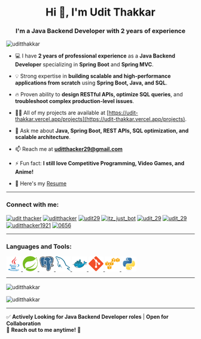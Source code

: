 <h1 align="center">Hi 👋, I'm Udit Thakkar</h1>
<h3 align="center">I'm a Java Backend Developer with 2 years of experience</h3>

<p align="left"> <img src="https://komarev.com/ghpvc/?username=uditthakkar&label=Profile%20views&color=0e75b6&style=flat" alt="uditthakkar" /> </p>

- 💻 I have **2 years of professional experience** as a **Java Backend Developer** specializing in **Spring Boot** and **Spring MVC**.

- 💡 Strong expertise in **building scalable and high-performance applications from scratch** using **Spring Boot, Java, and SQL**.

- 🔥 Proven ability to **design RESTful APIs, optimize SQL queries**, and **troubleshoot complex production-level issues**.

- 👨‍💻 All of my projects are available at [https://udit-thakkar.vercel.app/projects](https://udit-thakkar.vercel.app/projects).

- 💬 Ask me about **Java, Spring Boot, REST APIs, SQL optimization, and scalable architecture**.

- 📫 Reach me at **uditthacker29@gmail.com**

- ⚡ Fun fact: **I still love Competitive Programming, Video Games, and Anime!**

- 📝 Here's my <a href ="[https://drive.google.com/file/d/1rjCqSZWtYTa8AAwJmcTv4Mpa4dSHgSCf/view?usp=sharing](https://drive.google.com/file/d/19O0TBvBKxkS9rmx-EpwiuBK07T25kEgE/view?usp=sharing)">Resume</a>

---

<h3 align="left">Connect with me:</h3>
<p align="left">
<a href="https://linkedin.com/in/udit thacker" target="blank"><img align="center" src="https://raw.githubusercontent.com/rahuldkjain/github-profile-readme-generator/master/src/images/icons/Social/linked-in-alt.svg" alt="udit thacker" height="30" width="40" /></a>
<a href="https://kaggle.com/uditthacker" target="blank"><img align="center" src="https://raw.githubusercontent.com/rahuldkjain/github-profile-readme-generator/master/src/images/icons/Social/kaggle.svg" alt="uditthacker" height="30" width="40" /></a>
<a href="https://instagram.com/udit29" target="blank"><img align="center" src="https://raw.githubusercontent.com/rahuldkjain/github-profile-readme-generator/master/src/images/icons/Social/instagram.svg" alt="udit29" height="30" width="40" /></a>
<a href="https://www.youtube.com/c/itz_just_bot" target="blank"><img align="center" src="https://raw.githubusercontent.com/rahuldkjain/github-profile-readme-generator/master/src/images/icons/Social/youtube.svg" alt="itz_just_bot" height="30" width="40" /></a>
<a href="https://www.codechef.com/users/udit_29" target="blank"><img align="center" src="https://cdn.jsdelivr.net/npm/simple-icons@3.1.0/icons/codechef.svg" alt="udit_29" height="30" width="40" /></a>
<a href="https://www.leetcode.com/udit_29" target="blank"><img align="center" src="https://raw.githubusercontent.com/rahuldkjain/github-profile-readme-generator/master/src/images/icons/Social/leet-code.svg" alt="udit_29" height="30" width="40" /></a>
<a href="https://auth.geeksforgeeks.org/user/uditthacker1921" target="blank"><img align="center" src="https://raw.githubusercontent.com/rahuldkjain/github-profile-readme-generator/master/src/images/icons/Social/geeks-for-geeks.svg" alt="uditthacker1921" height="30" width="40" /></a>
<a href="https://discord.gg/0656" target="blank"><img align="center" src="https://raw.githubusercontent.com/rahuldkjain/github-profile-readme-generator/master/src/images/icons/Social/discord.svg" alt="0656" height="30" width="40" /></a>
</p>

---

<h3 align="left">Languages and Tools:</h3>
<p align="left"> 
<a href="https://www.java.com/" target="_blank"> <img src="https://raw.githubusercontent.com/devicons/devicon/master/icons/java/java-original.svg" alt="java" width="40" height="40"/> </a>
<a href="https://spring.io/projects/spring-boot" target="_blank"> <img src="https://raw.githubusercontent.com/devicons/devicon/master/icons/spring/spring-original.svg" alt="spring" width="40" height="40"/> </a>
<a href="https://www.postgresql.org/" target="_blank"> <img src="https://raw.githubusercontent.com/devicons/devicon/master/icons/postgresql/postgresql-original.svg" alt="postgresql" width="40" height="40"/> </a>
<a href="https://www.mysql.com/" target="_blank"> <img src="https://raw.githubusercontent.com/devicons/devicon/master/icons/mysql/mysql-original.svg" alt="mysql" width="40" height="40"/> </a>
<a href="https://www.docker.com/" target="_blank"> <img src="https://raw.githubusercontent.com/devicons/devicon/master/icons/docker/docker-original.svg" alt="docker" width="40" height="40"/> </a>
<a href="https://git-scm.com/" target="_blank"> <img src="https://raw.githubusercontent.com/devicons/devicon/master/icons/git/git-original.svg" alt="git" width="40" height="40"/> </a>
<a href="https://aws.amazon.com/" target="_blank"> <img src="https://raw.githubusercontent.com/devicons/devicon/master/icons/amazonwebservices/amazonwebservices-original.svg" alt="aws" width="40" height="40"/> </a>
<a href="https://www.python.org" target="_blank"> <img src="https://raw.githubusercontent.com/devicons/devicon/master/icons/python/python-original.svg" alt="python" width="40" height="40"/> </a>
</p>

---

<p><img align="center" src="https://github-readme-stats.vercel.app/api/top-langs?username=uditthakkar&show_icons=true&locale=en&layout=compact" alt="uditthakkar" /></p>

<p><img align="center" src="https://github-readme-streak-stats.herokuapp.com/?user=uditthakkar&" alt="uditthakkar" /></p>

---

✅ **Actively Looking for Java Backend Developer roles** | **Open for Collaboration**  
💌 **Reach out to me anytime!** 🚀
